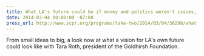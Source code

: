 ```yaml
---
title: What LA's future could be if money and politics weren't issues, KPCC
date: 2014-03-04 00:00:00 -07:00
press_url: http://www.scpr.org/programs/take-two/2014/03/04/36298/what-la-s-future-could-be-if-money-and-politics-we/
---
```


From small ideas to big, a look now at what a vision for LA's own future could look like with Tara Roth, president of the Goldhirsh Foundation.
